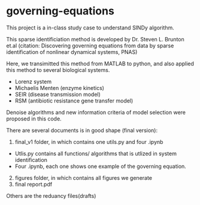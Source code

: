 # governing-equations
This project is a in-class study case to understand SINDy algorithm. 

This sparse identificiation method is developed by Dr. Steven L. Brunton et.al (citation: Discovering governing equations from data by sparse identification of nonlinear dynamical systems, PNAS)

Here, we transimitted this method from MATLAB to python, and also applied this method to several biological systems.
- Lorenz system 
- Michaelis Menten (enzyme kinetics)
- SEIR (disease transmission model)
- RSM (antibiotic resistance gene transfer model)

Denoise algorithms and new information criteria of model selection were proposed in this code.

There are several documents is in good shape (final version):
1. final_v1 folder, in which contains one utils.py and four .ipynb
  - Utlis.py contains all functions/ algorithms that is utlized in system identification
  - Four .ipynb, each one shows one example of the governing equation. 
2. figures folder, in which contains all figures we generate 
3. final report.pdf

Others are the reduancy files(drafts)
